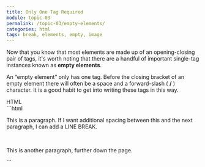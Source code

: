 ```yaml
---
title: Only One Tag Required
module: topic-03
permalink: /topic-03/empty-elements/
categories: html
tags: break, elements, empty, image
---
```


<div class="divider-heading"></div>

Now that you know that most elements are made up of an opening-closing pair of tags, it's worth noting that there are a handful of important single-tag instances known as **empty elements**.

An “empty element” only has one tag. Before the closing bracket of an empty element there will often be a space and a forward-slash ( **/** ) character. It is a good habit to get into writing these tags in this way.


<div id="code-heading">HTML</div>
```html
<p>This is a paragraph. If I want additional spacing between this and the next paragraph, I can add a LINE BREAK.</p>

<br />

<p>This is another paragraph, further down the page.</p>
```

